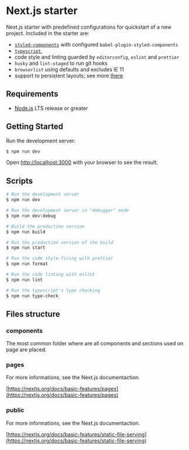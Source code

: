 # Next.js starter

Next.js starter with predefined configurations for quickstart of a new project. Included in the starter are:

* [`styled-components`](https://styled-components.com/) with configured `babel-plugin-styled-components`
* [`typescript`](https://www.typescriptlang.org/),
* code style and linting guarded by `editorconfig`, `eslint` and `prettier`
* `husky` and `lint-staged` to run git hooks
* `browserlist` using defaults and excludes IE 11
* support to persistent layouts; see more [there](https://dev.to/ozanbolel/layout-persistence-in-next-js-107g)

## Requirements

* [Node.js](https://nodejs.org/en/) LTS release or greater

## Getting Started

Run the development server:

```bash
$ npm run dev
```

Open [http://localhost:3000](http://localhost:3000) with your browser to see the result.

## Scripts

```bash
# Run the development server
$ npm run dev

# Run the development server in "debugger" mode
$ npm run dev:debug

# Build the production version
$ npm run build

# Run the production version of the build
$ npm run start

# Run the code style fixing with prettier
$ npm run format

# Run the code linting with eslint
$ npm run lint

# Run the typescript's type checking
$ npm run type-check
```

## Files structure

### components

The most common folder where are all components and sections used on page are placed.

### pages

For more informations, see the Next.js documentaction.

[https://nextjs.org/docs/basic-features/pages](https://nextjs.org/docs/basic-features/pages)

### public

For more informations, see the Next.js documentaction.

[https://nextjs.org/docs/basic-features/static-file-serving](https://nextjs.org/docs/basic-features/static-file-serving)

